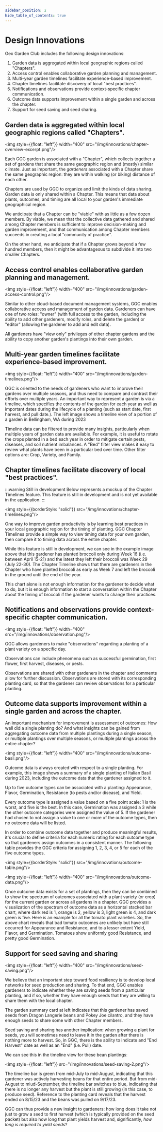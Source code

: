 ```yaml
---
sidebar_position: 2
hide_table_of_contents: true
---
```


# Design Innovations

Geo Garden Club includes the following design innovations:

1. Garden data is aggregated within local geographic regions called "Chapters". 
2. Access control enables collaborative garden planning and management. 
3. Multi-year garden timelines facilitate experience-based improvement.
4. Chapter timelines facilitate discovery of local "best practices".
5. Notifications and observations provide context-specific chapter communication.
6. Outcome data supports improvement within a single garden and across the chapter.
7. Support for seed saving and seed sharing.



## Garden data is aggregated within local geographic regions called "Chapters".

<img style={{float: "left"}} width="400" src="/img/innovations/chapter-overview-excerpt.png"/>

Each GGC garden is associated with a "Chapter", which collects together a set of gardens that share the same geographic region and (mostly) similar climate. Just as important, the *gardeners* associated with a Chapter share the same geographic region: they are within walking (or biking) distance of each other.   

Chapters are used by GGC to organize and limit the kinds of data sharing. Garden data is only shared within a Chapter. This means that data about plants, outcomes, and timing are all local to your garden's immediate geographical region.

We anticipate that a Chapter can be "viable" with as little as a few dozen members. By viable, we mean that the collective data gathered and shared among Chapter members is sufficient to improve decision-making and garden improvement, and that communication among Chapter members succeeds in creating a local "community of practice". 

On the other hand, we anticipate that if a Chapter grows beyond a few hundred members, then it might be advantageous to subdivide it into two smaller Chapters. 

<div style={{clear:"both"}}></div>

## Access control enables collaborative garden planning and management. 

<img style={{float: "left"}} width="400" src="/img/innovations/garden-access-control.png"/>

Similar to other cloud-based document management systems, GGC enables collaborative access and management of garden data.  Gardeners can have one of two roles: "owner" (with full access to the garden, including the ability to add other gardeners, modify roles, and delete the garden) or "editor" (allowing the gardener to add and edit data).

All gardeners have "view only" privileges of other chapter gardens and the ability to copy another garden's plantings into their own garden.


<div style={{clear:"both"}}></div>

## Multi-year garden timelines facilitate experience-based improvement.

<img style={{float: "left"}} width="400" src="/img/innovations/garden-timelines.png"/>

GGC is oriented to the needs of gardeners who want to improve their gardens over multiple seasons, and thus need to compare and contrast their efforts over multiple years. An important way to represent a garden is via a timeline, which specifies the contents of the garden for each year as well as important dates during the lifecycle of a planting (such as start date, first harvest, and pull date.).  The left image shows a timeline view of a portion of a garden in Bellingham, WA during 2023

Timeline data can be filtered to provide many insights, particularly when multiple years of garden data are available. For example, it is useful to rotate the crops planted in a bed each year in order to mitigate certain pests, diseases, and soil nutrient imbalances. A "Bed" filter view makes it easy to review what plants have been in a particular bed over time.  Other filter options are: Crop, Variety, and Family.

<div style={{clear:"both"}}></div>

## Chapter timelines facilitate discovery of local "best practices".

:::warning Still in development
Below represents a mockup of the Chapter Timelines feature.  This feature is still in development and is not yet available in the application.
:::

<img style={{borderStyle: "solid"}} src="/img/innovations/chapter-timelines.png"/>

One way to improve garden productivity is by learning best practices in your local geographic region for the timing of planting.  GGC Chapter Timelines provide a simple way to view timing data for your own garden, then compare it to timing data across the entire chapter. 

While this feature is still in development, we can see in the example image above that this gardener has planted broccoli only during Week 16 (i.e. between April 15-21) and the latest they left their broccoli was Week 29 (July 22-30).  The Chapter Timeline shows that there are gardeners in the Chapter who have planted broccoli as early as Week 7 and left the broccoli in the ground until the end of the year. 

This chart alone is not enough information for the gardener to decide what to do, but it is enough information to start a conversation within the Chapter about the timing of broccoli if the gardener wants to change their practices. 

## Notifications and observations provide context-specific chapter communication.

<img style={{float: "left"}} width="400" src="/img/innovations/observation.png"/>

GGC allows gardeners to make "observations" regarding a planting of a plant variety on a specific day.

Observations can include phenomena such as successful germination, first flower, first harvest, diseases, or pests.

Observations are shared with other gardeners in the chapter and comments allow for further discussion.  Observations are stored with its corresponding planting card, so that the gardener can review observations for a particular planting.

<div style={{clear:"both"}}></div>

## Outcome data supports improvement within a single garden and across the chapter.

An important mechanism for improvement is assessment of outcomes: How well did a single planting do?  And what insights can be gained from aggregating outcome data from multiple plantings during a single season, or multiple plantings over multiple seasons, or multiple plantings across the entire chapter?

<img style={{float: "left"}} width="400" src="/img/innovations/outcome-basil.png"/>

Outcome data is always created with respect to a single planting. For example, this image shows a summary of a single planting of Italian Basil during 2023, including the outcome data that the gardener assigned to it.  

Up to five outcome types can be associated with a planting: Appearance, Flavor, Germination, Resistance (to pests and/or disease), and Yield.

Every outcome type is assigned a value based on a five point scale: 1 is the worst, and five is the best.  In this case, Germination was assigned a 3 while the other outcome categories were assigned the value of 5. If the gardener had chosen to not assign a value to one or more of the outcome types, then no outcome data will be listed.

In order to combine outcome data together and produce meaningful results, it's crucial to define criteria for each numeric rating for each outcome type so that gardeners assign outcomes in a consistent manner.  The following table provides the GGC criteria for assigning 1, 2, 3, 4, or 5 for each of the five outcome types.  

<div style={{clear:"both"}}></div>

<img style={{borderStyle: "solid"}} src="/img/innovations/outcome-table.png"/>

<div style={{clear:"both"}}></div>

<img style={{float: "left"}} width="400" src="/img/innovations/outcome-data.png"/>

Once outcome data exists for a set of plantings, then they can be combined to show the spectrum of outcomes associated with a plant variety (or crop) for the current garden or across all gardens in a chapter. GGC provides a visualization of the spectrum of outcome data as a horizontal stacked bar chart, where dark red is 1, orange is 2, yellow is 3, light green is 4, and dark green is five. Here is an example for all the tomato plant varieties. So, the above chart reveals that bad tomato outcomes are unlikely but have still occurred for Appearance and Resistance, and to a lesser extent Yield, Flavor, and Germination. Tomatoes show uniformly good Resistance, and pretty good Germination.

<div style={{clear:"both"}}></div>

## Support for seed saving and sharing

<img style={{float: "left"}} width="400"  src="/img/innovations/seed-saving.png"/>

We believe that an important step toward food resiliency is to develop local networks for seed production and sharing.
To that end, GGC enables gardeners to indicate whether they are saving seeds from a particular planting, and if so, whether they have enough seeds that they are willing to share them with the local chapter. 

The garden summary card at left indicates that this gardener has saved seeds from Dragon Langerie beans and Pokey Joe cilantro, and they have enough seeds to share some with other Chapter members.

<div style={{clear:"both"}}></div>

Seed saving and sharing has another implication: when growing a plant for seeds, you will sometimes need to leave it in the garden after there is nothing more to harvest.  So, in GGC, there is the ability to indicate and "End Harvest" date as well as an "End" (i.e. Pull) date. 

We can see this in the timeline view for these bean plantings:

<img style={{float: "left"}} src="/img/innovations/seed-saving-2.png"/>

The timeline bar is green from mid-July to mid-August, indicating that this gardener was actively harvesting beans for that entire period. But from mid-August to miud-September, the timeline bar switches to blue, indicating that there is no longer any harvest but the plant is still growing (in this case, to produce seed). Reference to the planting card reveals that the harvest ended on 8/15/23 and the beans was pulled on 9/17/23.

GGC can thus provide a new insight to gardeners: how long does it take not just to grow a seed to first harvest (which is typically provided on the seed packet) but also how long that plant yields harvest and, significantly, *how long is required to yield seeds*?

<div style={{clear:"both"}}></div>
